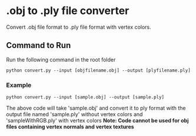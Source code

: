 # .obj to .ply file converter
Convert .obj file format to .ply file format with vertex colors.

## Command to Run
Run the following command in the root folder 
```
python convert.py --input [objfilename.obj] --output [plyfilename.ply]
```
### Example
```
python convert.py --input [sample.obj] --output [sample.ply]
```
The above code will take 'sample.obj' and convert it to ply format with the output file named 'sample.ply' without vertex colors and 'sampleWithRGB.ply' with vertex colors
**Note: Code cannot be used for obj files containing vertex normals and vertex textures**
